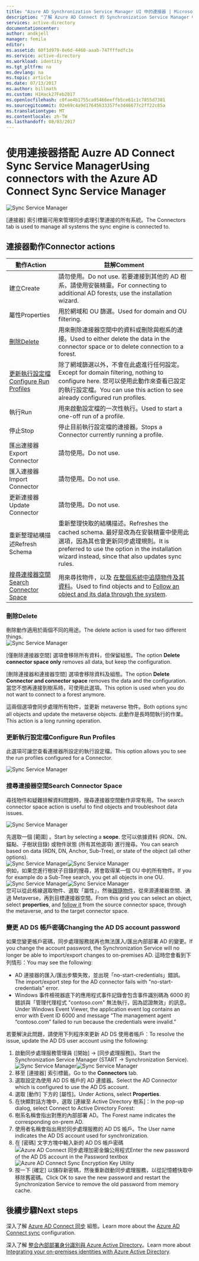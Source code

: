 ```yaml
---
title: "Azure AD Synchronization Service Manager UI 中的連接器 | Microsoft Docs'"
description: "了解 Azure AD Connect 的 Synchronization Service Manager 中的 [連接器] 索引標籤。"
services: active-directory
documentationcenter: 
author: andkjell
manager: femila
editor: 
ms.assetid: 60f1d979-8e6d-4460-aaab-747fffedfc1e
ms.service: active-directory
ms.workload: identity
ms.tgt_pltfrm: na
ms.devlang: na
ms.topic: article
ms.date: 07/13/2017
ms.author: billmath
ms.custom: H1Hack27Feb2017
ms.openlocfilehash: c0fae4b1755ca95466eeffb5ce61c1c7855d7381
ms.sourcegitcommit: 02e69c4a9d17645633357fe3d46677c2ff22c85a
ms.translationtype: MT
ms.contentlocale: zh-TW
ms.lasthandoff: 08/03/2017
---
```

# <a name="using-connectors-with-the-azure-ad-connect-sync-service-manager"></a><span data-ttu-id="5c236-103">使用連接器搭配 Auzre AD Connect Sync Service Manager</span><span class="sxs-lookup"><span data-stu-id="5c236-103">Using connectors with the Azure AD Connect Sync Service Manager</span></span>

![Sync Service Manager](./media/active-directory-aadconnectsync-service-manager-ui/connectors.png)

<span data-ttu-id="5c236-105">[連接器] 索引標籤可用來管理同步處理引擎連接的所有系統。</span><span class="sxs-lookup"><span data-stu-id="5c236-105">The Connectors tab is used to manage all systems the sync engine is connected to.</span></span>

## <a name="connector-actions"></a><span data-ttu-id="5c236-106">連接器動作</span><span class="sxs-lookup"><span data-stu-id="5c236-106">Connector actions</span></span>
| <span data-ttu-id="5c236-107">動作</span><span class="sxs-lookup"><span data-stu-id="5c236-107">Action</span></span> | <span data-ttu-id="5c236-108">註解</span><span class="sxs-lookup"><span data-stu-id="5c236-108">Comment</span></span> |
| --- | --- |
| <span data-ttu-id="5c236-109">建立</span><span class="sxs-lookup"><span data-stu-id="5c236-109">Create</span></span> |<span data-ttu-id="5c236-110">請勿使用。</span><span class="sxs-lookup"><span data-stu-id="5c236-110">Do not use.</span></span> <span data-ttu-id="5c236-111">若要連接到其他的 AD 樹系，請使用安裝精靈。</span><span class="sxs-lookup"><span data-stu-id="5c236-111">For connecting to additional AD forests, use the installation wizard.</span></span> |
| <span data-ttu-id="5c236-112">屬性</span><span class="sxs-lookup"><span data-stu-id="5c236-112">Properties</span></span> |<span data-ttu-id="5c236-113">用於網域和 OU 篩選。</span><span class="sxs-lookup"><span data-stu-id="5c236-113">Used for domain and OU filtering.</span></span> |
| [<span data-ttu-id="5c236-114">刪除</span><span class="sxs-lookup"><span data-stu-id="5c236-114">Delete</span></span>](#delete) |<span data-ttu-id="5c236-115">用來刪除連接器空間中的資料或刪除與樹系的連接。</span><span class="sxs-lookup"><span data-stu-id="5c236-115">Used to either delete the data in the connector space or to delete connection to a forest.</span></span> |
| [<span data-ttu-id="5c236-116">更新執行設定檔</span><span class="sxs-lookup"><span data-stu-id="5c236-116">Configure Run Profiles</span></span>](#configure-run-profiles) |<span data-ttu-id="5c236-117">除了網域篩選以外，不會在此處進行任何設定。</span><span class="sxs-lookup"><span data-stu-id="5c236-117">Except for domain filtering, nothing to configure here.</span></span> <span data-ttu-id="5c236-118">您可以使用此動作來查看已設定的執行設定檔。</span><span class="sxs-lookup"><span data-stu-id="5c236-118">You can use this action to see already configured run profiles.</span></span> |
| <span data-ttu-id="5c236-119">執行</span><span class="sxs-lookup"><span data-stu-id="5c236-119">Run</span></span> |<span data-ttu-id="5c236-120">用來啟動設定檔的一次性執行。</span><span class="sxs-lookup"><span data-stu-id="5c236-120">Used to start a one-off run of a profile.</span></span> |
| <span data-ttu-id="5c236-121">停止</span><span class="sxs-lookup"><span data-stu-id="5c236-121">Stop</span></span> |<span data-ttu-id="5c236-122">停止目前執行設定檔的連接器。</span><span class="sxs-lookup"><span data-stu-id="5c236-122">Stops a Connector currently running a profile.</span></span> |
| <span data-ttu-id="5c236-123">匯出連接器</span><span class="sxs-lookup"><span data-stu-id="5c236-123">Export Connector</span></span> |<span data-ttu-id="5c236-124">請勿使用。</span><span class="sxs-lookup"><span data-stu-id="5c236-124">Do not use.</span></span> |
| <span data-ttu-id="5c236-125">匯入連接器</span><span class="sxs-lookup"><span data-stu-id="5c236-125">Import Connector</span></span> |<span data-ttu-id="5c236-126">請勿使用。</span><span class="sxs-lookup"><span data-stu-id="5c236-126">Do not use.</span></span> |
| <span data-ttu-id="5c236-127">更新連接器</span><span class="sxs-lookup"><span data-stu-id="5c236-127">Update Connector</span></span> |<span data-ttu-id="5c236-128">請勿使用。</span><span class="sxs-lookup"><span data-stu-id="5c236-128">Do not use.</span></span> |
| <span data-ttu-id="5c236-129">重新整理結構描述</span><span class="sxs-lookup"><span data-stu-id="5c236-129">Refresh Schema</span></span> |<span data-ttu-id="5c236-130">重新整理快取的結構描述。</span><span class="sxs-lookup"><span data-stu-id="5c236-130">Refreshes the cached schema.</span></span> <span data-ttu-id="5c236-131">最好是改為在安裝精靈中使用此選項，因為其也會更新同步處理規則。</span><span class="sxs-lookup"><span data-stu-id="5c236-131">It is preferred to use the option in the installation wizard instead, since that also updates sync rules.</span></span> |
| [<span data-ttu-id="5c236-132">搜尋連接器空間</span><span class="sxs-lookup"><span data-stu-id="5c236-132">Search Connector Space</span></span>](#search-connector-space) |<span data-ttu-id="5c236-133">用來尋找物件，以及 [在整個系統中追隨物件及其資料](#follow-an-object-and-its-data-through-the-system)。</span><span class="sxs-lookup"><span data-stu-id="5c236-133">Used to find objects and to [Follow an object and its data through the system](#follow-an-object-and-its-data-through-the-system).</span></span> |

### <a name="delete"></a><span data-ttu-id="5c236-134">刪除</span><span class="sxs-lookup"><span data-stu-id="5c236-134">Delete</span></span>
<span data-ttu-id="5c236-135">刪除動作適用於兩個不同的用途。</span><span class="sxs-lookup"><span data-stu-id="5c236-135">The delete action is used for two different things.</span></span>  
![Sync Service Manager](./media/active-directory-aadconnectsync-service-manager-ui/connectordelete.png)

<span data-ttu-id="5c236-137">[僅刪除連接器空間]  選項會移除所有資料，但保留組態。</span><span class="sxs-lookup"><span data-stu-id="5c236-137">The option **Delete connector space only** removes all data, but keep the configuration.</span></span>

<span data-ttu-id="5c236-138">[刪除連接器和連接器空間]  選項會移除資料及組態。</span><span class="sxs-lookup"><span data-stu-id="5c236-138">The option **Delete Connector and connector space** removes the data and the configuration.</span></span> <span data-ttu-id="5c236-139">當您不想再連接到樹系時，可使用此選項。</span><span class="sxs-lookup"><span data-stu-id="5c236-139">This option is used when you do not want to connect to a forest anymore.</span></span>

<span data-ttu-id="5c236-140">這兩個選項會同步處理所有物件，並更新 metaverse 物件。</span><span class="sxs-lookup"><span data-stu-id="5c236-140">Both options sync all objects and update the metaverse objects.</span></span> <span data-ttu-id="5c236-141">此動作是長時間執行的作業。</span><span class="sxs-lookup"><span data-stu-id="5c236-141">This action is a long running operation.</span></span>

### <a name="configure-run-profiles"></a><span data-ttu-id="5c236-142">更新執行設定檔</span><span class="sxs-lookup"><span data-stu-id="5c236-142">Configure Run Profiles</span></span>
<span data-ttu-id="5c236-143">此選項可讓您查看連接器所設定的執行設定檔。</span><span class="sxs-lookup"><span data-stu-id="5c236-143">This option allows you to see the run profiles configured for a Connector.</span></span>

![Sync Service Manager](./media/active-directory-aadconnectsync-service-manager-ui/configurerunprofiles.png)

### <a name="search-connector-space"></a><span data-ttu-id="5c236-145">搜尋連接器空間</span><span class="sxs-lookup"><span data-stu-id="5c236-145">Search Connector Space</span></span>
<span data-ttu-id="5c236-146">尋找物件和疑難排解資料問題時，搜尋連接器空間動作非常有用。</span><span class="sxs-lookup"><span data-stu-id="5c236-146">The search connector space action is useful to find objects and troubleshoot data issues.</span></span>

![Sync Service Manager](./media/active-directory-aadconnectsync-service-manager-ui/cssearch.png)

<span data-ttu-id="5c236-148">先選取一個 [範圍] 。</span><span class="sxs-lookup"><span data-stu-id="5c236-148">Start by selecting a **scope**.</span></span> <span data-ttu-id="5c236-149">您可以依據資料 (RDN、DN、錨點、子樹狀目錄) 或物件狀態 (所有其他選項) 進行搜尋。</span><span class="sxs-lookup"><span data-stu-id="5c236-149">You can search based on data (RDN, DN, Anchor, Sub-Tree), or state of the object (all other options).</span></span>  
<span data-ttu-id="5c236-150">![Sync Service Manager](./media/active-directory-aadconnectsync-service-manager-ui/cssearchscope.png)</span><span class="sxs-lookup"><span data-stu-id="5c236-150">![Sync Service Manager](./media/active-directory-aadconnectsync-service-manager-ui/cssearchscope.png)</span></span>  
<span data-ttu-id="5c236-151">例如，如果您進行樹狀子目錄的搜尋，將會取得某一個 OU 中的所有物件。</span><span class="sxs-lookup"><span data-stu-id="5c236-151">If you for example do a Sub-Tree search, you get all objects in one OU.</span></span>  
<span data-ttu-id="5c236-152">![Sync Service Manager](./media/active-directory-aadconnectsync-service-manager-ui/cssearchsubtree.png)</span><span class="sxs-lookup"><span data-stu-id="5c236-152">![Sync Service Manager](./media/active-directory-aadconnectsync-service-manager-ui/cssearchsubtree.png)</span></span>  
<span data-ttu-id="5c236-153">您可以從此格線選取物件、選取「屬性」，然後[跟隨物件](active-directory-aadconnectsync-troubleshoot-object-not-syncing.md)，從來源連接器空間、通過 Metaverse，再到目標連接器空間。</span><span class="sxs-lookup"><span data-stu-id="5c236-153">From this grid you can select an object, select **properties**, and [follow it](active-directory-aadconnectsync-troubleshoot-object-not-syncing.md) from the source connector space, through the metaverse, and to the target connector space.</span></span>

### <a name="changing-the-ad-ds-account-password"></a><span data-ttu-id="5c236-154">變更 AD DS 帳戶密碼</span><span class="sxs-lookup"><span data-stu-id="5c236-154">Changing the AD DS account password</span></span>
<span data-ttu-id="5c236-155">如果您變更帳戶密碼，同步處理服務就再也無法匯入/匯出內部部署 AD 的變更。</span><span class="sxs-lookup"><span data-stu-id="5c236-155">If you change the account password, the Synchronization Service will no longer be able to import/export changes to on-premises AD.</span></span>   <span data-ttu-id="5c236-156">這時您會看到下列情形：</span><span class="sxs-lookup"><span data-stu-id="5c236-156">You may see the following:</span></span>

- <span data-ttu-id="5c236-157">AD 連接器的匯入/匯出步驟失敗，並出現「no-start-credentials」錯誤。</span><span class="sxs-lookup"><span data-stu-id="5c236-157">The import/export step for the AD connector fails with "no-start-credentials" error.</span></span>
- <span data-ttu-id="5c236-158">Windows 事件檢視器底下的應用程式事件記錄會包含事件識別碼為 6000 的錯誤與「管理代理程式 "contoso.com" 無法執行，因為認證無效」的訊息。</span><span class="sxs-lookup"><span data-stu-id="5c236-158">Under Windows Event Viewer, the application event log contains an error with Event ID 6000 and message “The management agent “contoso.com” failed to run because the credentials were invalid.”</span></span>

<span data-ttu-id="5c236-159">若要解決此問題，請使用下列程序來更新 AD DS 使用者帳戶︰</span><span class="sxs-lookup"><span data-stu-id="5c236-159">To resolve the issue, update the AD DS user account using the following:</span></span>


1. <span data-ttu-id="5c236-160">啟動同步處理服務管理員 ([開始] → [同步處理服務])。</span><span class="sxs-lookup"><span data-stu-id="5c236-160">Start the Synchronization Service Manager (START → Synchronization Service).</span></span>
</br><span data-ttu-id="5c236-161">![Sync Service Manager](./media/active-directory-aadconnectsync-service-manager-ui/startmenu.png)</span><span class="sxs-lookup"><span data-stu-id="5c236-161">![Sync Service Manager](./media/active-directory-aadconnectsync-service-manager-ui/startmenu.png)</span></span>
2. <span data-ttu-id="5c236-162">移至 [連接器] 索引標籤。</span><span class="sxs-lookup"><span data-stu-id="5c236-162">Go to the **Connectors** tab.</span></span>
3. <span data-ttu-id="5c236-163">選取設定為使用 AD DS 帳戶的 AD 連接器。</span><span class="sxs-lookup"><span data-stu-id="5c236-163">Select the AD Connector which is configured to use the AD DS account.</span></span>
4. <span data-ttu-id="5c236-164">選取 [動作] 下方的 [屬性]。</span><span class="sxs-lookup"><span data-stu-id="5c236-164">Under Actions, select **Properties**.</span></span>
5. <span data-ttu-id="5c236-165">在快顯對話方塊中，選取 [連線至 Active Directory 樹系]：</span><span class="sxs-lookup"><span data-stu-id="5c236-165">In the pop-up dialog, select Connect to Active Directory Forest:</span></span>
6. <span data-ttu-id="5c236-166">樹系名稱會指出對應的內部部署 AD。</span><span class="sxs-lookup"><span data-stu-id="5c236-166">The Forest name indicates the corresponding on-prem AD.</span></span>
7. <span data-ttu-id="5c236-167">使用者名稱會指出用於同步處理服務的 AD DS 帳戶。</span><span class="sxs-lookup"><span data-stu-id="5c236-167">The User name indicates the AD DS account used for synchronization.</span></span>
8. <span data-ttu-id="5c236-168">在 [密碼] 文字方塊中輸入新的 AD DS 帳戶密碼 ![Azure AD Connect 同步處理加密金鑰公用程式](media/active-directory-aadconnectsync-encryption-key/key6.png)</span><span class="sxs-lookup"><span data-stu-id="5c236-168">Enter the new password of the AD DS account in the Password textbox ![Azure AD Connect Sync Encryption Key Utility](media/active-directory-aadconnectsync-encryption-key/key6.png)</span></span>
9. <span data-ttu-id="5c236-169">按一下 [確定] 以儲存新密碼，然後重新啟動同步處理服務，以從記憶體快取中移除舊密碼。</span><span class="sxs-lookup"><span data-stu-id="5c236-169">Click OK to save the new password and restart the Synchronization Service to remove the old password from memory cache.</span></span>



## <a name="next-steps"></a><span data-ttu-id="5c236-170">後續步驟</span><span class="sxs-lookup"><span data-stu-id="5c236-170">Next steps</span></span>
<span data-ttu-id="5c236-171">深入了解 [Azure AD Connect 同步](active-directory-aadconnectsync-whatis.md) 組態。</span><span class="sxs-lookup"><span data-stu-id="5c236-171">Learn more about the [Azure AD Connect sync](active-directory-aadconnectsync-whatis.md) configuration.</span></span>

<span data-ttu-id="5c236-172">深入了解 [整合內部部署身分識別與 Azure Active Directory](active-directory-aadconnect.md)。</span><span class="sxs-lookup"><span data-stu-id="5c236-172">Learn more about [Integrating your on-premises identities with Azure Active Directory](active-directory-aadconnect.md).</span></span>
